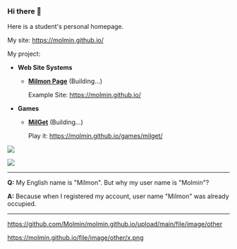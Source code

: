 ### Hi there 👋

Here is a student's personal homepage.

My site: <https://molmin.github.io/>

My project:

- **Web Site Systems**
  - [**Milmon Page**](https://github.com/Molmin/Milmon-Page) (Building...)
    
    Example Site: <https://molmin.github.io/>

- **Games**
  - [**MilGet**](https://github.com/Molmin/MilGet) (Building...)
    
    Play it: <https://molmin.github.io/games/milget/>

[![](https://github-readme-stats.vercel.app/api?username=Molmin&show_icons=true)](https://molmin.github.io/)

[![](https://github-readme-stats.vercel.app/api/top-langs/?username=Molmin&show_icons=true)](https://molmin.github.io/)

---

**Q:** My English name is "Milmon". But why my user name is "Molmin"?

**A:** Because when I registered my account, user name "Milmon" was already occupied.

---

<https://github.com/Molmin/molmin.github.io/upload/main/file/image/other>

https://molmin.github.io/file/image/other/x.png
